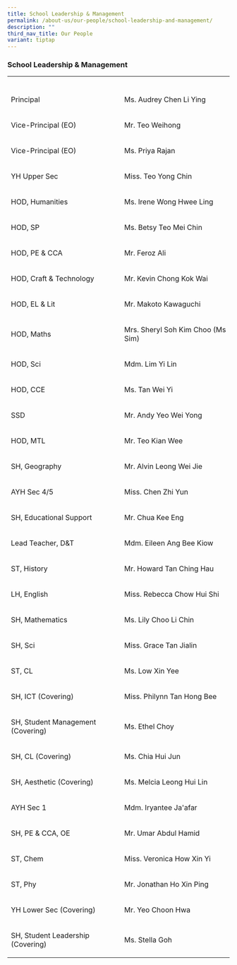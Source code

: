 ```yaml
---
title: School Leadership & Management
permalink: /about-us/our-people/school-leadership-and-management/
description: ""
third_nav_title: Our People
variant: tiptap
---
```

<h3>School Leadership &amp; Management</h3>
<table style="minWidth: 50px">
<colgroup>
<col>
<col>
</colgroup>
<tbody>
<tr>
<th rowspan="1" colspan="1">
<p></p>
</th>
<th rowspan="1" colspan="1">
<p></p>
</th>
</tr>
<tr>
<td rowspan="1" colspan="1">
<p>Principal</p>
</td>
<td rowspan="1" colspan="1">
<p>Ms. Audrey Chen Li Ying</p>
</td>
</tr>
<tr>
<td rowspan="1" colspan="1">
<p>Vice-Principal (EO)</p>
</td>
<td rowspan="1" colspan="1">
<p>Mr. Teo Weihong</p>
</td>
</tr>
<tr>
<td rowspan="1" colspan="1">
<p>Vice-Principal (EO)</p>
</td>
<td rowspan="1" colspan="1">
<p>Ms. Priya Rajan</p>
</td>
</tr>
<tr>
<td rowspan="1" colspan="1">
<p>YH Upper Sec</p>
</td>
<td rowspan="1" colspan="1">
<p>Miss. Teo Yong Chin</p>
</td>
</tr>
<tr>
<td rowspan="1" colspan="1">
<p>HOD, Humanities</p>
</td>
<td rowspan="1" colspan="1">
<p>Ms. Irene Wong Hwee Ling</p>
</td>
</tr>
<tr>
<td rowspan="1" colspan="1">
<p>HOD, SP</p>
</td>
<td rowspan="1" colspan="1">
<p>Ms. Betsy Teo Mei Chin</p>
</td>
</tr>
<tr>
<td rowspan="1" colspan="1">
<p>HOD, PE &amp; CCA</p>
</td>
<td rowspan="1" colspan="1">
<p>Mr. Feroz Ali</p>
</td>
</tr>
<tr>
<td rowspan="1" colspan="1">
<p>HOD, Craft &amp; Technology</p>
</td>
<td rowspan="1" colspan="1">
<p>Mr. Kevin Chong Kok Wai</p>
</td>
</tr>
<tr>
<td rowspan="1" colspan="1">
<p>HOD, EL &amp; Lit</p>
</td>
<td rowspan="1" colspan="1">
<p>Mr. Makoto Kawaguchi</p>
</td>
</tr>
<tr>
<td rowspan="1" colspan="1">
<p>HOD, Maths</p>
</td>
<td rowspan="1" colspan="1">
<p>Mrs. Sheryl Soh Kim Choo (Ms Sim)</p>
</td>
</tr>
<tr>
<td rowspan="1" colspan="1">
<p>HOD, Sci</p>
</td>
<td rowspan="1" colspan="1">
<p>Mdm. Lim Yi Lin</p>
</td>
</tr>
<tr>
<td rowspan="1" colspan="1">
<p>HOD, CCE</p>
</td>
<td rowspan="1" colspan="1">
<p>Ms. Tan Wei Yi</p>
</td>
</tr>
<tr>
<td rowspan="1" colspan="1">
<p>SSD</p>
</td>
<td rowspan="1" colspan="1">
<p>Mr. Andy Yeo Wei Yong</p>
</td>
</tr>
<tr>
<td rowspan="1" colspan="1">
<p>HOD, MTL</p>
</td>
<td rowspan="1" colspan="1">
<p>Mr. Teo Kian Wee</p>
</td>
</tr>
<tr>
<td rowspan="1" colspan="1">
<p>SH, Geography</p>
</td>
<td rowspan="1" colspan="1">
<p>Mr. Alvin Leong Wei Jie</p>
</td>
</tr>
<tr>
<td rowspan="1" colspan="1">
<p>AYH Sec 4/5</p>
</td>
<td rowspan="1" colspan="1">
<p>Miss. Chen Zhi Yun</p>
</td>
</tr>
<tr>
<td rowspan="1" colspan="1">
<p>SH, Educational Support</p>
</td>
<td rowspan="1" colspan="1">
<p>Mr. Chua Kee Eng</p>
</td>
</tr>
<tr>
<td rowspan="1" colspan="1">
<p>Lead Teacher, D&amp;T</p>
</td>
<td rowspan="1" colspan="1">
<p>Mdm. Eileen Ang Bee Kiow</p>
</td>
</tr>
<tr>
<td rowspan="1" colspan="1">
<p>ST, History</p>
</td>
<td rowspan="1" colspan="1">
<p>Mr. Howard Tan Ching Hau</p>
</td>
</tr>
<tr>
<td rowspan="1" colspan="1">
<p>LH, English</p>
</td>
<td rowspan="1" colspan="1">
<p>Miss. Rebecca Chow Hui Shi</p>
</td>
</tr>
<tr>
<td rowspan="1" colspan="1">
<p>SH, Mathematics</p>
</td>
<td rowspan="1" colspan="1">
<p>Ms. Lily Choo Li Chin</p>
</td>
</tr>
<tr>
<td rowspan="1" colspan="1">
<p>SH, Sci</p>
</td>
<td rowspan="1" colspan="1">
<p>Miss. Grace Tan Jialin</p>
</td>
</tr>
<tr>
<td rowspan="1" colspan="1">
<p>ST, CL</p>
</td>
<td rowspan="1" colspan="1">
<p>Ms. Low Xin Yee</p>
</td>
</tr>
<tr>
<td rowspan="1" colspan="1">
<p>SH, ICT (Covering)</p>
</td>
<td rowspan="1" colspan="1">
<p>Miss. Philynn Tan Hong Bee</p>
</td>
</tr>
<tr>
<td rowspan="1" colspan="1">
<p>SH, Student Management (Covering)</p>
</td>
<td rowspan="1" colspan="1">
<p>Ms. Ethel Choy</p>
</td>
</tr>
<tr>
<td rowspan="1" colspan="1">
<p>SH, CL (Covering)</p>
</td>
<td rowspan="1" colspan="1">
<p>Ms. Chia Hui Jun</p>
</td>
</tr>
<tr>
<td rowspan="1" colspan="1">
<p>SH, Aesthetic (Covering)</p>
</td>
<td rowspan="1" colspan="1">
<p>Ms. Melcia Leong Hui Lin</p>
</td>
</tr>
<tr>
<td rowspan="1" colspan="1">
<p>AYH Sec 1</p>
</td>
<td rowspan="1" colspan="1">
<p>Mdm. Iryantee Ja'afar</p>
</td>
</tr>
<tr>
<td rowspan="1" colspan="1">
<p>SH, PE &amp; CCA, OE</p>
</td>
<td rowspan="1" colspan="1">
<p>Mr. Umar Abdul Hamid</p>
</td>
</tr>
<tr>
<td rowspan="1" colspan="1">
<p>ST, Chem</p>
</td>
<td rowspan="1" colspan="1">
<p>Miss. Veronica How Xin Yi</p>
</td>
</tr>
<tr>
<td rowspan="1" colspan="1">
<p>ST, Phy</p>
</td>
<td rowspan="1" colspan="1">
<p>Mr. Jonathan Ho Xin Ping</p>
</td>
</tr>
<tr>
<td rowspan="1" colspan="1">
<p>YH Lower Sec (Covering)</p>
</td>
<td rowspan="1" colspan="1">
<p>Mr. Yeo Choon Hwa</p>
</td>
</tr>
<tr>
<td rowspan="1" colspan="1">
<p>SH, Student Leadership (Covering)</p>
</td>
<td rowspan="1" colspan="1">
<p>Ms. Stella Goh</p>
</td>
</tr>
</tbody>
</table>
<p></p>